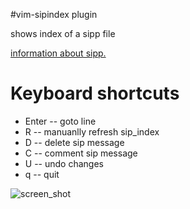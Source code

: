 #vim-sipindex plugin

shows index of a sipp file

[information about sipp.](http://sipp.sourceforge.net/)

# Keyboard shortcuts
* Enter -- goto line
*    R  -- manuanlly refresh sip_index
*    D  -- delete sip message
*    C  -- comment sip message
*    U  -- undo changes
*    q  -- quit

![screen_shot](http://s13.postimg.org/4w9tjkpon/Screen_Shot_2015_09_05_at_12_43_54.png)

